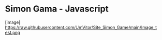 # Simon Gama - Javascript
[image] https://raw.githubusercontent.com/UmVitor/Site_Simon_Game/main/Image_test.png
